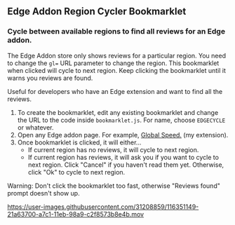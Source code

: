## Edge Addon Region Cycler Bookmarklet
### Cycle between available regions to find all reviews for an Edge addon. 

The Edge Addon store only shows reviews for a particular region. You need to change the `gl=` URL parameter to change the region. This bookmarklet when clicked will cycle to next region. Keep clicking the bookmarklet until it warns you reviews are found.

Useful for developers who have an Edge extension and want to find all the reviews. 


1. To create the bookmarklet, edit any existing bookmarklet and change the URL to the code inside `bookmarklet.js`. For name, choose `EDGECYCLE` or whatever. 
1. Open any Edge addon page. For example, [Global Speed.](https://microsoftedge.microsoft.com/addons/detail/global-speed/mjhlabbcmjflkpjknnicihkfnmbdfced) (my extension).
2. Once bookmarklet is clicked, it will either...
    - If current region has no reviews, it will cycle to next region.  
    - If current region has reviews, it will ask you if you want to cycle to next region. Click "Cancel" if you haven't read them yet. Otherwise, click "Ok" to cycle to next region. 

Warning: Don't click the bookmarklet too fast, otherwise "Reviews found" prompt doesn't show up. 



https://user-images.githubusercontent.com/31208859/116351149-21a63700-a7c1-11eb-98a9-c2f8573b8e4b.mov

